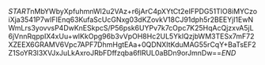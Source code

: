 $START$nMbYWbyXpfuhmnWl2u2VAz+r6jArC4pXYtCt2eIFPDG51TlO8iMYCzoiXja3541P7wIFIEnq63KufaScUcGNxg03dKZovkV18CJ91dph5r2BEEYjl1EwNWmLrs3yovvsP4DwKnESkpcS/P56psk6UYPv7k7cOpc7K25HqAcQjzxvA5jL6jVnnRqppIX4xUu+wIKkOpg96b3vVpOH8Hc2UL5YklQzjbWM3TESx7mF72XZEEX6GRAMV6Vpc7APF7DhmHgtEAa+0QDNXItKduMAG55rCqY+BaTsEF2Z1SoYR3l3XVJxJuLkAxroJRbFDffzqba6flRUL0aBDn9orJmnDw==$END$